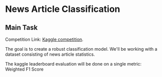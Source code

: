 # News Article Classification

## Main Task

Competition Link: [Kaggle competition](https://www.kaggle.com/t/9f4a202809a7460abe93f3802915ffea). 

The goal is to create a robust classification model. We'll be working with a dataset consisting of news article statistics.

The kaggle leaderboard evaluation will be done on a single metric: Weighted F1 Score

